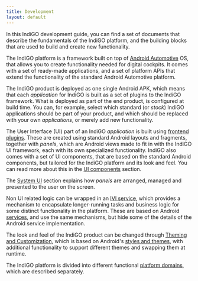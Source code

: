 ```yaml
---
title: Development
layout: default
---
```


In this IndiGO development guide, you can find a set of documents that describe the fundamentals 
of the IndiGO platform, and the building blocks that are used to build and create new 
functionality.

The IndiGO platform is a framework built on top of 
[Android Automotive](https://source.android.com/devices/automotive) OS, that allows you to 
create functionality needed for digital cockpits. It comes with a set of ready-made applications, 
and a set of platform APIs that extend the functionality of the standard Android Automotive 
platform.

The IndiGO product is deployed as one single Android APK, which means that each _application_ for 
IndiGO is built as a set of plugins to the IndiGO framework. What is deployed as part of the end 
product, is configured at build time. You can, for example, select which standard (or _stock_) 
IndiGO applications should be part of your product, and which should be replaced with your own 
_applications_, or merely add new functionality.

The User Interface (UI) part of an IndiGO _application_ is built using 
[frontend plugins](/indigo/documentation/development/frontend-plugins). These are created using 
standard Android layouts and fragments, together with _panels_, which are Android views made to 
fit in with the IndiGO UI framework, each with its own specialized functionality. IndiGO also 
comes with a set of UI components, that are based on the standard Android components, but tailored 
for the IndiGO platform and its look and feel. You can read more about this in the
[UI components](/indigo/documentation/development/ui-components)
section.

The [System UI](/indigo/documentation/development/system-ui) section explains how _panels_ are 
arranged, managed and presented to the user on the screen.

Non UI related logic can be wrapped in an 
[IVI service](/indigo/documentation/development/ivi-services), which provides a mechanism to 
encapsulate longer-running tasks and business logic for some distinct functionality in the 
platform. These are based on Android 
[services](https://developer.android.com/guide/components/services), and use the same mechanisms, 
but hide some of the details of the Android service implementation. 

The look and feel of the IndiGO product can be changed through 
[Theming and Customization](/indigo/documentation/development/theming-and-customization), which is 
based on Android's 
[styles and themes](https://developer.android.com/guide/topics/ui/look-and-feel/themes), with 
additional functionality to support different themes and swapping them at runtime.

The IndiGO platform is divided into different functional 
[platform domains](/indigo/documentation/development/platform-domains), 
which are described separately.
